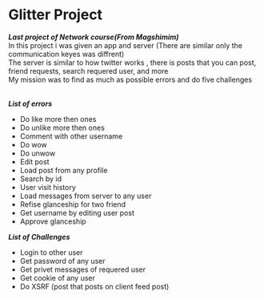 # Glitter Project
***Last project of Network course(From Magshimim)*** <br>
In this project i was given an app and server (There are similar only the communication keyes was diffrent) <br>
The server is similar to how twitter works , there is posts that you can post, friend requests, search requered user, and more<br>
My mission was to find as much as possible errors and do five challenges <br><br>

***List of errors*** <br>
- Do like more then ones <br>
- Do unlike more then ones <br>
- Comment with other username <br>
- Do wow <br>
- Do unwow <br>
- Edit post <br>
- Load post from any profile <br>
- Search by id <br>
- User visit history <br>
- Load messages from server to any user <br>
- Refise glanceship for two friend <br>
- Get username by editing user post <br>
- Approve glanceship<br>

***List of Challenges***<br>
- Login to other user <br>
- Get password of any user <br>
- Get privet messages of requered user <br>
- Get cookie of any user <br>
- Do XSRF (post that posts on client feed post)<br>
